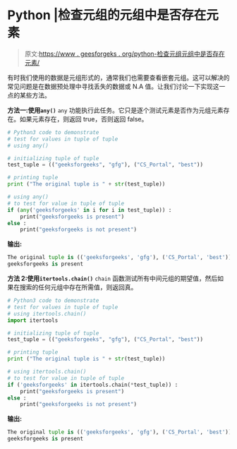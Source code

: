 # Python |检查元组的元组中是否存在元素

> 原文:[https://www . geesforgeks . org/python-检查元组元组中是否存在元素/](https://www.geeksforgeeks.org/python-check-if-element-is-present-in-tuple-of-tuples/)

有时我们使用的数据是元组形式的，通常我们也需要查看嵌套元组。这可以解决的常见问题是在数据预处理中寻找丢失的数据或 N.A 值。让我们讨论一下实现这一点的某些方法。

**方法一:使用`any()`**
`any` 功能执行此任务。它只是逐个测试元素是否作为元组元素存在。如果元素存在，则返回 true，否则返回 false。

```py
# Python3 code to demonstrate 
# test for values in tuple of tuple
# using any()

# initializing tuple of tuple 
test_tuple = (("geeksforgeeks", "gfg"), ("CS_Portal", "best"))

# printing tuple
print ("The original tuple is " + str(test_tuple))

# using any()
# to test for value in tuple of tuple
if (any('geeksforgeeks' in i for i in test_tuple)) :
    print("geeksforgeeks is present")
else :
    print("geeksforgeeks is not present")
```

**输出:**

```py
The original tuple is (('geeksforgeeks', 'gfg'), ('CS_Portal', 'best'))
geeksforgeeks is present

```

**方法 2:使用`itertools.chain()`**
`chain` 函数测试所有中间元组的期望值，然后如果在搜索的任何元组中存在所需值，则返回真。

```py
# Python3 code to demonstrate 
# test for values in tuple of tuple
# using itertools.chain()
import itertools

# initializing tuple of tuple 
test_tuple = (("geeksforgeeks", "gfg"), ("CS_Portal", "best"))

# printing tuple
print ("The original tuple is " + str(test_tuple))

# using itertools.chain()
# to test for value in tuple of tuple
if ('geeksforgeeks' in itertools.chain(*test_tuple)) :
    print("geeksforgeeks is present")
else :
    print("geeksforgeeks is not present")
```

**输出:**

```py
The original tuple is (('geeksforgeeks', 'gfg'), ('CS_Portal', 'best'))
geeksforgeeks is present

```